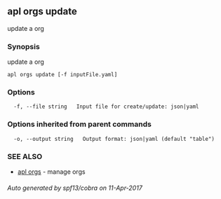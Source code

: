 ## apl orgs update

update a org

### Synopsis


update a org

```
apl orgs update [-f inputFile.yaml]
```

### Options

```
  -f, --file string   Input file for create/update: json|yaml
```

### Options inherited from parent commands

```
  -o, --output string   Output format: json|yaml (default "table")
```

### SEE ALSO
* [apl orgs](apl_orgs.md)	 - manage orgs

###### Auto generated by spf13/cobra on 11-Apr-2017
